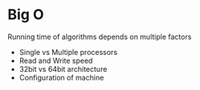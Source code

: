 # Big O

Running time of algorithms depends on multiple factors
- Single vs Multiple processors
- Read and Write speed
- 32bit vs 64bit architecture
- Configuration of machine

